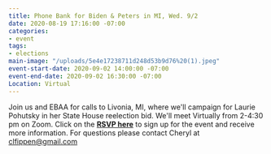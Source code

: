 ```yaml
---
title: Phone Bank for Biden & Peters in MI, Wed. 9/2
date: 2020-08-19 17:16:00 -07:00
categories:
- event
tags:
- elections
main-image: "/uploads/5e4e17238711d248d53b9d76%20(1).jpeg"
event-start-date: 2020-09-02 14:00:00 -07:00
event-end-date: 2020-09-02 16:30:00 -07:00
Location: Virtual
---
```


Join us and EBAA for calls to Livonia, MI, where we'll campaign for Laurie Pohutsky in her State House reelection bid. We'll meet Virtually from 2-4:30 pm on Zoom.  Click on the [**RSVP here**](https://docs.google.com/forms/d/e/1FAIpQLScJ-KLPAszSyKwyRr5rEip0iwIPWcRS_cGV7a-VqtyBLB0QYg/viewform) to sign up for the event and receive more information.  For questions please contact Cheryl at clfippen@gmail.com